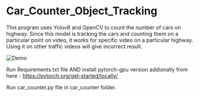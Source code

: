 # Car_Counter_Object_Tracking
This program uses Yolov8 and OpenCV to count the number of cars on highway.
Since this model is tracking the cars and counting them on a particular point on video, it works for specific video on a particular highway. Using it on other traffic videos will give incorrect result. 

![Demo](https://github.com/HimGos/Car_Counter_Object_Tracking/blob/main/traffic.gif)

Run Requirements.txt file AND install pytorch-gpu version addionally from here - https://pytorch.org/get-started/locally/

Run car_counter.py file in car_counter folder.
